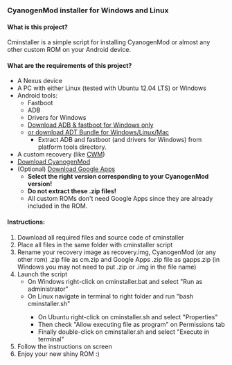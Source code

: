 <h3>CyanogenMod installer for Windows and Linux</h3>
<h4>What is this project?</h4>
<p>Cminstaller is a simple script for installing CyanogenMod or almost any other custom ROM on your Android device.</p>
<h4>What are the requirements of this project?</h4>
<ul>
<li>A Nexus device</li>
<li>A PC with either Linux (tested with Ubuntu 12.04 LTS) or Windows</li>
<li>Android tools:
<ul>
<li>Fastboot</li>
<li>ADB</li>
<li>Drivers for Windows</li>
<li><a target="_blank" href="http://bit.ly/toolsandroid">Download ADB & fastboot  for Windows only</a></li>
<li><a target="_blank" href="http://developer.android.com/sdk/index.html#download">or download ADT Bundle for Windows/Linux/Mac</a>
<ul>
<li>Extract ADB and fastboot (and drivers for Windows) from platform tools directory.</li>
</ul></li>
</ul></li>
<li>A custom recovery (like <a target="_blank" href="http://clockworkmod.com/rommanager">CWM</a>)</li>
<li><a target="_blank" href="http://get.cm/">Download CyanogenMod</a></li>
<li>(Optional) <a target="_blank" href="http://goo.im/gapps">Download Google Apps</a>
<ul>
<li><b>Select the right version corresponding to your CyanogenMod version!</b></li>
<li><b>Do not extract these .zip files!</b></li>
<li>All custom ROMs don't need Google Apps since they are already included in the ROM.</li>
</ul></li>
</ul>
<h4>Instructions:</h4>
<ol>
<li>Download all required files and source code of cminstaller</li>
<li>Place all files in the same folder with cminstaller script</li>
<li>Rename your recovery image as recovery.img, CyanogenMod (or any other rom) .zip file as cm.zip and Google Apps .zip file as gapps.zip (in Windows you may not need to put .zip or .img in the file name)</li>
<li>Launch the script
<ul>
<li>On Windows right-click on cminstaller.bat and select "Run as administrator"</li>
<li>On Linux navigate in terminal to right folder and run "bash cminstaller.sh"</li>
<ul>
<li>On Ubuntu right-click on cminstaller.sh and select "Properties"</li>
<li>Then check "Allow executing file as program" on Permissions tab</li>
<li>Finally double-click on cminstaller.sh and select "Execute in terminal"</li>
</ul>
</ul></li>
<li>Follow the instructions on screen</li>
<li>Enjoy your new shiny ROM :)</li>
</ol>
